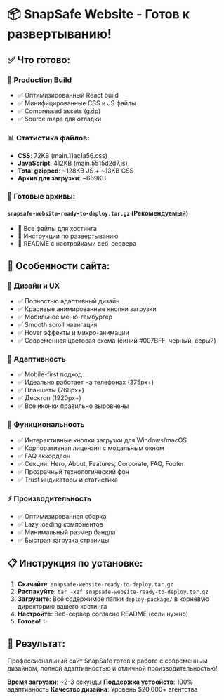 # 📦 SnapSafe Website - Готов к развертыванию!

## ✅ Что готово:

### 🎯 Production Build
- ✅ Оптимизированный React build
- ✅ Минифицированные CSS и JS файлы
- ✅ Compressed assets (gzip)
- ✅ Source maps для отладки

### 📊 Статистика файлов:
- **CSS**: 72KB (main.11ac1a56.css)
- **JavaScript**: 412KB (main.5515d2d7.js)
- **Total gzipped**: ~128KB JS + ~13KB CSS
- **Архив для загрузки**: ~669KB

### 🚀 Готовые архивы:

#### `snapsafe-website-ready-to-deploy.tar.gz` (Рекомендуемый)
- 📁 Все файлы для хостинга
- 📖 Инструкции по развертыванию
- 📝 README с настройками веб-сервера

## 🌟 Особенности сайта:

### 🎨 Дизайн и UX
- ✅ Полностью адаптивный дизайн
- ✅ Красивые анимированные кнопки загрузки
- ✅ Мобильное меню-гамбургер
- ✅ Smooth scroll навигация
- ✅ Hover эффекты и микро-анимации
- ✅ Современная цветовая схема (синий #007BFF, черный, серый)

### 📱 Адаптивность
- ✅ Mobile-first подход
- ✅ Идеально работает на телефонах (375px+)
- ✅ Планшеты (768px+) 
- ✅ Десктоп (1920px+)
- ✅ Все иконки правильно выровнены

### 🔧 Функциональность
- ✅ Интерактивные кнопки загрузки для Windows/macOS
- ✅ Корпоративная лицензия с модальным окном
- ✅ FAQ аккордеон
- ✅ Секции: Hero, About, Features, Corporate, FAQ, Footer
- ✅ Прозрачный технологический фон
- ✅ Trust индикаторы и статистика

### ⚡ Производительность
- ✅ Оптимизированная сборка
- ✅ Lazy loading компонентов
- ✅ Минимальный размер бандла
- ✅ Быстрая загрузка страницы

## 📋 Инструкция по установке:

1. **Скачайте**: `snapsafe-website-ready-to-deploy.tar.gz`
2. **Распакуйте**: `tar -xzf snapsafe-website-ready-to-deploy.tar.gz`
3. **Загрузите**: Всё содержимое папки `deploy-package/` в корневую директорию вашего хостинга
4. **Настройте**: Веб-сервер согласно README (если нужно)
5. **Готово!** ✨

## 🎯 Результат:
Профессиональный сайт SnapSafe готов к работе с современным дизайном, полной адаптивностью и отличной производительностью!

**Время загрузки**: ~2-3 секунды
**Поддержка устройств**: 100% адаптивность 
**Качество дизайна**: Уровень $20,000+ агентства